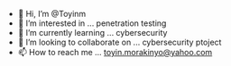 - 👋 Hi, I’m @Toyinm
- 👀 I’m interested in ... penetration testing 
- 🌱 I’m currently learning ... cybersecurity
- 💞️ I’m looking to collaborate on ... cybersecurity ptoject
- 📫 How to reach me ... toyin.morakinyo@yahoo.com

<!---
Toyinm/Toyinm is a ✨ special ✨ repository because its `README.md` (this file) appears on your GitHub profile.
You can click the Preview link to take a look at your changes.
--->

